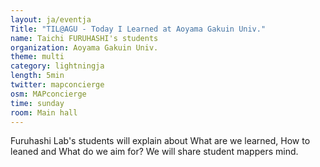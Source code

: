 ```yaml
---
layout: ja/eventja
Title: "TIL@AGU - Today I Learned at Aoyama Gakuin Univ."
name: Taichi FURUHASHI's students
organization: Aoyama Gakuin Univ.
theme: multi
category: lightningja
length: 5min
twitter: mapconcierge
osm: MAPconcierge
time: sunday
room: Main hall
---
```

Furuhashi Lab's students will explain about What are we learned, How to leaned and What do we aim for? We will share student mappers mind.
